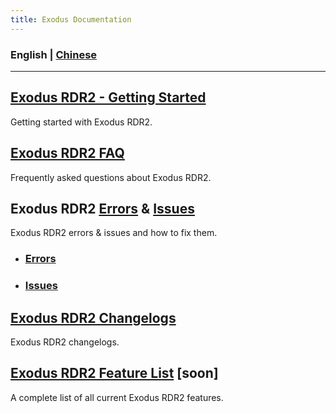 ```yaml
---
title: Exodus Documentation
---
```

### English | [Chinese](/cn)
---
## [Exodus RDR2 - Getting Started](/guide)
Getting started with Exodus RDR2.

## [Exodus RDR2 FAQ](/faq)
Frequently asked questions about Exodus RDR2.

## Exodus RDR2 [Errors](/errors) & [Issues](/issues)
Exodus RDR2 errors & issues and how to fix them.
- ### [Errors](/errors)
- ### [Issues](/issues)

## [Exodus RDR2 Changelogs](/changelogs)
Exodus RDR2 changelogs.

## [Exodus RDR2 Feature List]() [soon]
A complete list of all current Exodus RDR2 features.
